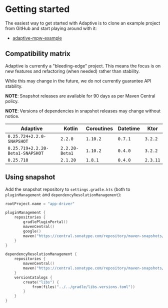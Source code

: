# Getting started

The easiest way to get started with Adaptive is to clone an example
project from GitHub and start playing around with it:

- [adaptive-mpw-example](https://github.com/spxbhuhb/adaptive-mpw-example)

## Compatibility matrix

Adaptive is currently a "bleeding-edge" project. This means the focus is on new features
and refactoring (when needed) rather than stability.

While this may change in the future, we do not currently guarantee API stability.

**NOTE**: Snapshot releases are available for 90 days as per Maven Central policy.

**NOTE**: Versions of dependencies in snapshot releases may change without notice.

| Adaptive                         | Kotlin         | Coroutines | Datetime | Ktor     |
|----------------------------------|----------------|------------|----------|----------|
| `0.25.724+2.2.0-SNAPSHOT`        | `2.2.0`        | `1.10.2`   | `0.7.1`  | `3.2.2`  |
| `0.25.719+2.2.20-Beta1-SNAPSHOT` | `2.2.20-Beta1` | `1.10.2`   | `0.4.0`  | `3.2.2`  |
| `0.25.718`                       | `2.1.20`       | `1.8.1`    | `0.4.0`  | `2.3.11` |

## Using snapshot

Add the snapshot repository to `settings.gradle.kts` (both to `pluginManagement` and `dependencyResolutionManagement`):

```kotlin
rootProject.name = "app-driver"

pluginManagement {
    repositories {
        gradlePluginPortal()
        mavenCentral()
        google()
        maven("https://central.sonatype.com/repository/maven-snapshots/")
    }
}

dependencyResolutionManagement {
    repositories {
        mavenCentral()
        maven("https://central.sonatype.com/repository/maven-snapshots/")
    }
    versionCatalogs {
        create("libs") {
            from(files("../../gradle/libs.versions.toml"))
        }
    }
}
```